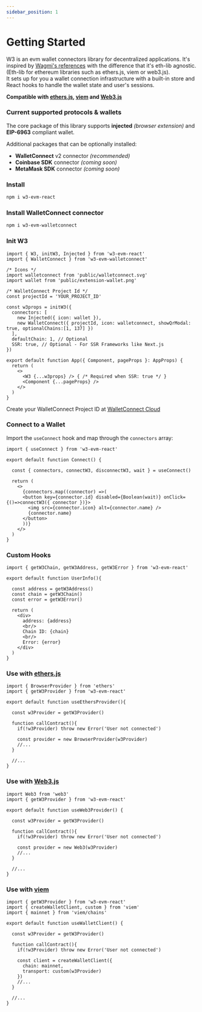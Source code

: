 ```yaml
---
sidebar_position: 1
---
```


# Getting Started

W3 is an evm wallet connectors library for decentralized applications. It's inspired by <a href="https://github.com/wagmi-dev/references" target="_blank">Wagmi's references</a> with the difference that it's eth-lib agnostic. (Eth-lib for ethereum libraries such as ethers.js, viem or web3.js).<br/>
It sets up for you a wallet connection infrastructure with a built-in store and React hooks to handle the wallet state and user's sessions.

**Compatible with <a href="https://docs.ethers.org/v6/" target="_blank">ethers.js</a>, <a href="https://viem.sh/" target="_blank">viem</a> and <a href="https://docs.web3js.org/" target="_blank">Web3.js</a>**

### Current supported protocols & wallets
The core package of this library supports **injected** *(browser extension)* and **EIP-6963** compliant wallet.

Additional packages that can be optionally installed:
- **WalletConnect** v2 connector *(recommended)*
- **Coinbase SDK** connector *(coming soon)*
- **MetaMask SDK** connector *(coming soon)*

### Install

```bash npm2yarn
npm i w3-evm-react
```

### Install WalletConnect connector

```bash npm2yarn
npm i w3-evm-walletconnect
```

### Init W3

```tsx
import { W3, initW3, Injected } from 'w3-evm-react'
import { WalletConnect } from 'w3-evm-walletconnect'

/* Icons */
import walletconnect from 'public/walletconnect.svg'
import wallet from 'public/extension-wallet.png'

/* WalletConnect Project Id */
const projectId = 'YOUR_PROJECT_ID'

const w3props = initW3({
  connectors: [
    new Injected({ icon: wallet }), 
    new WalletConnect({ projectId, icon: walletconnect, showQrModal: true, optionalChains:[1, 137] })
  ],
  defaultChain: 1, // Optional
  SSR: true, // Optional - For SSR Frameworks like Next.js
})

export default function App({ Component, pageProps }: AppProps) {
  return (
    <>
      <W3 {...w3props} /> { /* Required when SSR: true */ }
      <Component {...pageProps} />
    </>
  )
}
```

Create your WalletConnect Project ID at <a href='https://cloud.walletconnect.com/sign-in' target='_blank' >WalletConnect Cloud</a>

### Connect to a Wallet

Import the `useConnect` hook and map through the `connectors` array:
```tsx
import { useConnect } from 'w3-evm-react'

export default function Connect() {

  const { connectors, connectW3, disconnectW3, wait } = useConnect()
  
  return (
    <>
      {connectors.map((connector) =>(
      <button key={connector.id} disabled={Boolean(wait)} onClick={()=>connectW3({ connector })}>
        <img src={connector.icon} alt={connector.name} />
        {connector.name}
      </button>
      ))}
    </>
  )
}
```

### Custom Hooks

```tsx
import { getW3Chain, getW3Address, getW3Error } from 'w3-evm-react'

export default function UserInfo(){
  
  const address = getW3Address()
  const chain = getW3Chain()
  const error = getW3Error()
  
  return (
    <div>
      address: {address}
      <br/>
      Chain ID: {chain}
      <br/>
      Error: {error}
    </div>
  )
}
```

### Use with <a href="https://docs.ethers.org/v6/" target="_blank">ethers.js</a>
```tsx
import { BrowserProvider } from 'ethers'
import { getW3Provider } from 'w3-evm-react'

export default function useEthersProvider(){

  const w3Provider = getW3Provider()

  function callContract(){
    if(!w3Provider) throw new Error('User not connected')

    const provider = new BrowserProvider(w3Provider)
    //...
  }

  //...
}
```

### Use with <a href="https://docs.web3js.org/" target="_blank">Web3.js</a>
```tsx
import Web3 from 'web3'
import { getW3Provider } from 'w3-evm-react'

export default function useWeb3Provider() {

  const w3Provider = getW3Provider()

  function callContract(){
    if(!w3Provider) throw new Error('User not connected')

    const provider = new Web3(w3Provider)
    //...
  }

  //...
}
```

### Use with <a href="https://viem.sh/" target="_blank">viem</a>
```tsx
import { getW3Provider } from 'w3-evm-react'
import { createWalletClient, custom } from 'viem'
import { mainnet } from 'viem/chains'

export default function useWalletClient() {

  const w3Provider = getW3Provider()

  function callContract(){
    if(!w3Provider) throw new Error('User not connected')

    const client = createWalletClient({
      chain: mainnet,
      transport: custom(w3Provider)
    })
    //...
  }

  //...
}
```